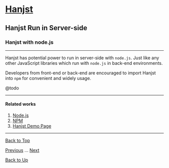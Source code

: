 # [Hanjst](/hanjst/index)
## Hanjst Run in Server-side
### Hanjst with node.js
---

Hanjst has potential power to run in server-side with `node.js`. Just like any other JavaScript libraries which run with `node.js` in back-end environments.

Developers from front-end or back-end are encouraged to import Hanjst into `npm` for convenient and widely usage.  

@todo

---

#### Related works

1. [Node.js](//nodejs.org)
2. [NPM](//npmjs.org)
3. [Hanjst Demo Page](https://ufqi.com/dev/hanjst/)

---

[Back to Top](/hanjst/hanjst-nodejs)

[Previous](./hanst-function-2) ... [Next](./hanjst-class)

[Back to Up](/hanjst/index)
<!--stackedit_data:
eyJoaXN0b3J5IjpbLTcyMTI5ODg5NSwtOTg2NjYwODQ1XX0=
-->